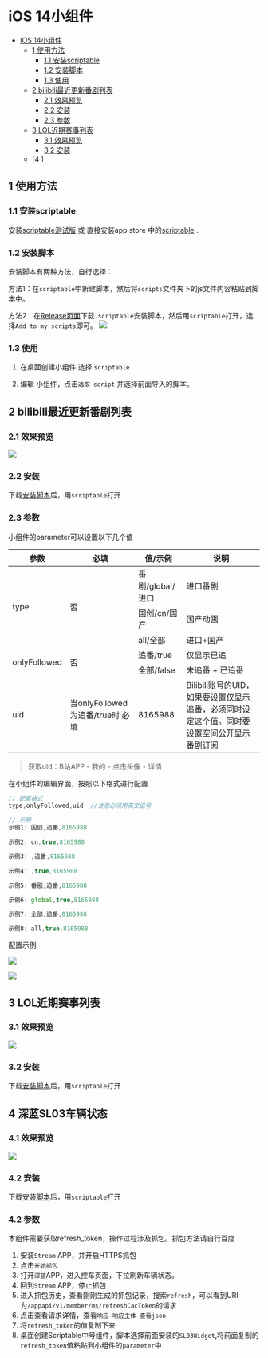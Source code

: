 # iOS 14小组件
* [iOS 14小组件](#ios-14%E5%B0%8F%E7%BB%84%E4%BB%B6)
  * [1 使用方法](#1-%E4%BD%BF%E7%94%A8%E6%96%B9%E6%B3%95)
    * [1\.1 安装scriptable](#11-%E5%AE%89%E8%A3%85scriptable)
    * [1\.2 安装脚本](#12-%E5%AE%89%E8%A3%85%E8%84%9A%E6%9C%AC)
    * [1\.3 使用](#13-%E4%BD%BF%E7%94%A8)
  * [2 bilibili最近更新番剧列表](#2-bilibili%E6%9C%80%E8%BF%91%E6%9B%B4%E6%96%B0%E7%95%AA%E5%89%A7%E5%88%97%E8%A1%A8)
    * [2\.1 效果预览](#21-%E6%95%88%E6%9E%9C%E9%A2%84%E8%A7%88)
    * [2\.2 安装](#22-%E5%AE%89%E8%A3%85)
    * [2\.3 参数](#23-%E5%8F%82%E6%95%B0)
  * [3 LOL近期赛事列表](#3-lol%E8%BF%91%E6%9C%9F%E8%B5%9B%E4%BA%8B%E5%88%97%E8%A1%A8)
    * [3\.1 效果预览](#31-%E6%95%88%E6%9E%9C%E9%A2%84%E8%A7%88)
    * [3\.2 安装](#32-%E5%AE%89%E8%A3%85)
  * [4 ]

## 1 使用方法
### 1.1 安装scriptable
安装[scriptable测试版](https://testflight.apple.com/join/uN1vTqxk) 或 直接安装app store 中的[scriptable](https://apps.apple.com/cn/app/scriptable/id1405459188) .
<!-- > 这里建议安装测试版，因为测试版支持更多特性，且我的脚本一般是以测试版为基础编写的。 -->

### 1.2 安装脚本
安装脚本有两种方法，自行选择：

方法1：在`scriptable`中新建脚本，然后将`scripts`文件夹下的js文件内容粘贴到脚本中。

方法2：在[Release页面](https://github.com/zkytech/iOS14-widgets-for-scriptable/releases)下载`.scriptable`安装脚本，然后用`scriptable`打开，选择`Add to my scripts`即可。
![](./preview/安装脚本.jpg)

### 1.3 使用
1. 在桌面创建小组件 选择 `scriptable`

2. 编辑 小组件，点击`选取 script` 并选择前面导入的脚本。


## 2 bilibili最近更新番剧列表

### 2.1 效果预览

![](./preview/bilibili预览.JPEG)

### 2.2 安装

下载[安装脚本](https://cdn.jsdelivr.net/gh/zkytech/iOS14-widgets-for-scriptable@master/build/bilibili.scriptable)后，用`scriptable`打开

### 2.3 参数

小组件的parameter可以设置以下几个值

<table>
    <thead>
        <tr>
            <th>参数</th> <th>必填</th> <th>值/示例</th> <th>说明</th> 
        </tr>
    </thead>
    <tbody>
        <tr>
            <td rowspan="3">type</td> <td rowspan="3">否</td> <td>番剧/global/进口</td> <td>进口番剧</td>
        </tr>
        <tr>
            <td>国创/cn/国产</td> <td>国产动画</td>
        </tr>
        <tr>
            <td>all/全部</td> <td>进口+国产</td>
        </tr>
        <tr>
            <td rowspan="2">onlyFollowed</td> <td rowspan = "2">否</td> <td>追番/true</td> <td>仅显示已追</td>
        </tr>
        <tr>
            <td>全部/false</td> <td>未追番 + 已追番</td>
        </tr>
        <tr>
            <td>uid</td> <td>当onlyFollowed为追番/true时 必填</td> <td>8165988</td> <td>Bilibili账号的UID，如果要设置仅显示追番，必须同时设定这个值。同时要设置空间公开显示番剧订阅</td>
        </tr>
    </tbody>
</table>

> 获取uid：B站APP - 我的 - 点击头像 - 详情

在小组件的编辑界面，按照以下格式进行配置

```javascript
// 配置格式
type,onlyFollowed,uid  //注意必须用英文逗号

// 示例
示例1: 国创,追番,8165988

示例2: cn,true,8165988

示例3: ,追番,8165988

示例4: ,true,8165988

示例5: 番剧,追番,8165988

示例6: global,true,8165988

示例7: 全部,追番,8165988

示例8: all,true,8165988
```

配置示例

![](preview/bilibili配置1.jpg)


![](preview/bilibili配置2.jpg)

## 3 LOL近期赛事列表

### 3.1 效果预览

![](./preview/LOL%E9%A2%84%E8%A7%88.PNG)

### 3.2 安装

下载[安装脚本](https://cdn.jsdelivr.net/gh/zkytech/iOS14-widgets-for-scriptable@master/build/lol.scriptable)后，用`scriptable`打开

## 4 深蓝SL03车辆状态
### 4.1 效果预览
![](./preview/SL03%E9%A2%84%E8%A7%88.jpg)

### 4.2 安装
下载[安装脚本](https://cdn.jsdelivr.net/gh/zkytech/iOS14-widgets-for-scriptable@master/build/SL03Widget.scriptable)后，用`scriptable`打开

### 4.2 参数

本组件需要获取refresh_token，操作过程涉及抓包。抓包方法请自行百度

1. 安装`Stream` APP，并开启HTTPS抓包
2. 点击`开始抓包`
3. 打开`深蓝`APP，进入控车页面，下拉刷新车辆状态。
4. 回到`Stream` APP，停止抓包
5. 进入抓包历史，查看刚刚生成的抓包记录，搜索`refresh`，可以看到URI为`/appapi/v1/member/ms/refreshCacToken`的请求
6. 点击查看请求详情，查看`响应-响应主体-查看json`
7. 将`refresh_token`的值复制下来
8. 桌面创建Scriptable中号组件，脚本选择前面安装的`SL03Widget`,将前面复制的`refresh_token`值粘贴到小组件的`parameter`中